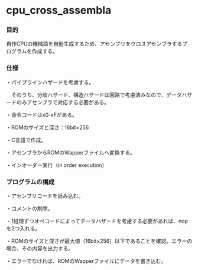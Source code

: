 # cpu_cross_assembla

### 目的
自作CPUの機械語を自動生成するため、アセンブリをクロスアセンブラするプログラムを作成する。

### 仕様
・パイプラインハザードを考慮する。

　そのうち、分岐ハザード、構造ハザードは回路で考慮済みなので、データハザードのみアセンブラで対応する必要がある。
 
・命令コードはx0-xFがある。

・ROMのサイズと深さ：16bit×256

・C言語で作成。

・アセンブラからROMのWapperファイルへ変換する。

・インオーダー実行（in order execution）

### プログラムの構成
・アセンブリコードを読み込む。

・コメントの削除。

・1処理ずつオペコードによってデータハザードを考慮する必要があれば、nopを2つ入れる。

・ROMのサイズと深さが最大値（16bit×256）以下であることを確認。エラーの場合、その内容を出力する。

・エラーでなければ、ROMのWapperファイルにデータを書き込む。
